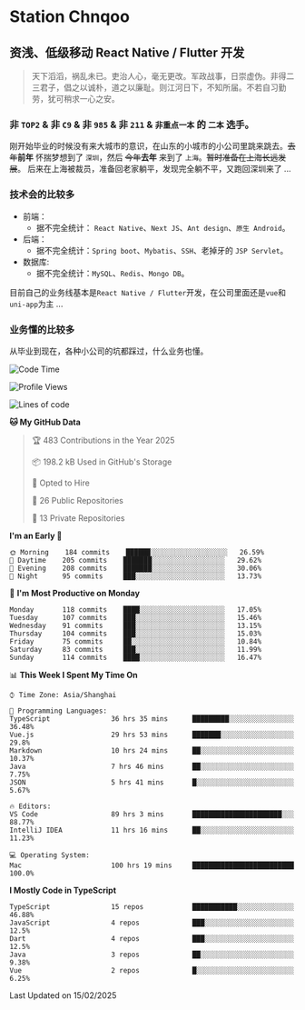 # Station Chnqoo

## 资浅、低级移动 React Native / Flutter 开发

> 天下滔滔，祸乱未已。吏治人心，毫无更改。军政战事，日崇虚伪。非得二三君子，倡之以诚朴，道之以廉耻。则江河日下，不知所届。不若自习勤劳，犹可稍求一心之安。

### 非 `TOP2` & 非 `C9` & 非 `985` & 非 `211` & `非重点一本` 的 `二本` 选手。

刚开始毕业的时候没有来大城市的意识，在山东的小城市的小公司里跳来跳去。~~去年~~**前年** 怀揣梦想到了 `深圳`，然后 ~~今年~~**去年** 来到了 `上海`。~~暂时准备在上海长远发展~~。
后来在上海被裁员，准备回老家躺平，发现完全躺不平，又跑回深圳来了 ...

### 技术会的比较多

- 前端：
  - 据不完全统计： `React Native`、`Next JS`、`Ant design`、`原生 Android`。
- 后端：
  - 据不完全统计：`Spring boot`、`Mybatis`、`SSH`、老掉牙的 `JSP Servlet`。
- 数据库:
  - 据不完全统计：`MySQL`、`Redis`、`Mongo DB`。

目前自己的业务线基本是`React Native / Flutter`开发，在公司里面还是`vue`和`uni-app`为主 ...

### 业务懂的比较多

从毕业到现在，各种小公司的坑都踩过，什么业务也懂。

<!--START_SECTION:waka-->
![Code Time](http://img.shields.io/badge/Code%20Time-7%2C585%20hrs%203%20mins-blue)

![Profile Views](http://img.shields.io/badge/Profile%20Views-0-blue)

![Lines of code](https://img.shields.io/badge/From%20Hello%20World%20I%27ve%20Written-335%20Thousand%20lines%20of%20code-blue)

**🐱 My GitHub Data** 

> 🏆 483 Contributions in the Year 2025
 > 
> 📦 198.2 kB Used in GitHub's Storage 
 > 
> 💼 Opted to Hire
 > 
> 📜 26 Public Repositories 
 > 
> 🔑 13 Private Repositories  
 > 
**I'm an Early 🐤** 

```text
🌞 Morning    184 commits    ██████░░░░░░░░░░░░░░░░░░░   26.59% 
🌆 Daytime    205 commits    ███████░░░░░░░░░░░░░░░░░░   29.62% 
🌃 Evening    208 commits    ███████░░░░░░░░░░░░░░░░░░   30.06% 
🌙 Night      95 commits     ███░░░░░░░░░░░░░░░░░░░░░░   13.73%

```
📅 **I'm Most Productive on Monday** 

```text
Monday       118 commits    ████░░░░░░░░░░░░░░░░░░░░░   17.05% 
Tuesday      107 commits    ███░░░░░░░░░░░░░░░░░░░░░░   15.46% 
Wednesday    91 commits     ███░░░░░░░░░░░░░░░░░░░░░░   13.15% 
Thursday     104 commits    ███░░░░░░░░░░░░░░░░░░░░░░   15.03% 
Friday       75 commits     ██░░░░░░░░░░░░░░░░░░░░░░░   10.84% 
Saturday     83 commits     ███░░░░░░░░░░░░░░░░░░░░░░   11.99% 
Sunday       114 commits    ████░░░░░░░░░░░░░░░░░░░░░   16.47%

```


📊 **This Week I Spent My Time On** 

```text
⌚︎ Time Zone: Asia/Shanghai

💬 Programming Languages: 
TypeScript               36 hrs 35 mins      █████████░░░░░░░░░░░░░░░░   36.48% 
Vue.js                   29 hrs 53 mins      ███████░░░░░░░░░░░░░░░░░░   29.8% 
Markdown                 10 hrs 24 mins      ██░░░░░░░░░░░░░░░░░░░░░░░   10.37% 
Java                     7 hrs 46 mins       ██░░░░░░░░░░░░░░░░░░░░░░░   7.75% 
JSON                     5 hrs 41 mins       █░░░░░░░░░░░░░░░░░░░░░░░░   5.67%

🔥 Editors: 
VS Code                  89 hrs 3 mins       ██████████████████████░░░   88.77% 
IntelliJ IDEA            11 hrs 16 mins      ██░░░░░░░░░░░░░░░░░░░░░░░   11.23%

💻 Operating System: 
Mac                      100 hrs 19 mins     █████████████████████████   100.0%

```

**I Mostly Code in TypeScript** 

```text
TypeScript               15 repos            ███████████░░░░░░░░░░░░░░   46.88% 
JavaScript               4 repos             ███░░░░░░░░░░░░░░░░░░░░░░   12.5% 
Dart                     4 repos             ███░░░░░░░░░░░░░░░░░░░░░░   12.5% 
Java                     3 repos             ██░░░░░░░░░░░░░░░░░░░░░░░   9.38% 
Vue                      2 repos             █░░░░░░░░░░░░░░░░░░░░░░░░   6.25%

```



 Last Updated on 15/02/2025
<!--END_SECTION:waka-->

<!---
ChenqiaoStation/ChenqiaoStation is a ✨ special ✨ repository because its `README.md` (this file) appears on your GitHub profile.
You can click the Preview link to take a look at your changes.
--->
